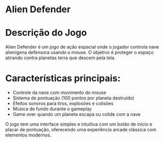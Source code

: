 # Alien Defender 

# Descrição do Jogo

Alien Defender é um jogo de ação espacial onde o jogador controla nave alienígena defensora usando o mouse. O objetivo é proteger o espaço atirando contra planetas terra que descem pela tela. 

# Características principais:

- Controle da nave com movimento do mouse
- Sistema de pontuação (100 pontos por planeta destruído)
- Efeitos sonoros para tiros, explosões e colisões
- Música de fundo durante o gameplay
- Game over quando um planeta escapa ou colide com a nave

O jogo tem uma interface simples e intuitiva com um botão de início e placar de pontuação, oferecendo uma experiência arcade clássica com elementos modernos.
